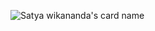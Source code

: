 ![Satya wikananda's card name](https://cardivo.vercel.app/api?name=Terence%20Eden&github=edent&twitter=edent&linkedin=TerenceEden&description=Geek,%20Hacker,%20Human&image=https://edent.tel/avatar&pattern=floatingCogs&opacity=0.1&backgroundColor=%23ddd&site=https://shkspr.mobi/blog)
